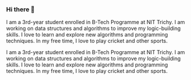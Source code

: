 ### Hi there 👋

<!--
**utsavsai100/utsavsai100** is a ✨ _special_ ✨ repository because its `README.md` (this file) appears on your GitHub profile.

Here are some ideas to get you started:

- 🔭 I’m currently working on ...
- 🌱 I’m currently learning ...
- 👯 I’m looking to collaborate on ...
- 🤔 I’m looking for help with ...
- 💬 Ask me about ...
- 📫 How to reach me: ...
- 😄 Pronouns: ...
- ⚡ Fun fact: ...
-->
I am a 3rd-year student enrolled in B-Tech Programme at NIT Trichy. 
I am working on data structures and algorithms to improve my logic-building skills.
I love to learn and explore new algorithms and programming techniques.
In my free time, I love to play cricket and other sports.


I am a 3rd-year student enrolled in B-Tech Programme at NIT Trichy. I am working on data structures and algorithms to improve my logic-building skills. I love to learn and explore new algorithms and programming techniques. In my free time, I love to play cricket and other sports.
